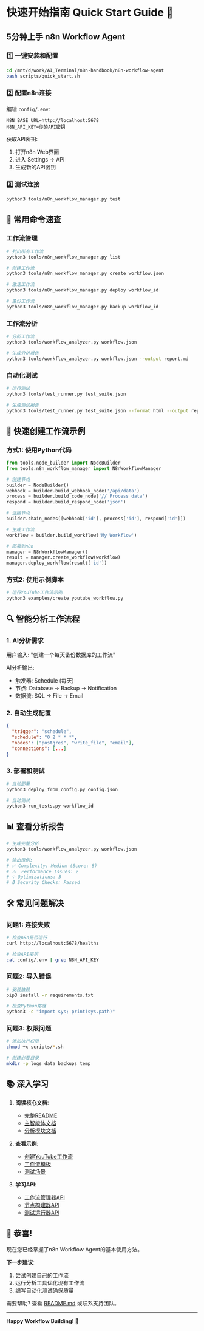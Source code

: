 # 快速开始指南 Quick Start Guide 🚀

## 5分钟上手 n8n Workflow Agent

### 1️⃣ 一键安装和配置

```bash
cd /mnt/d/work/AI_Terminal/n8n-handbook/n8n-workflow-agent
bash scripts/quick_start.sh
```

### 2️⃣ 配置n8n连接

编辑 `config/.env`:

```env
N8N_BASE_URL=http://localhost:5678
N8N_API_KEY=你的API密钥
```

获取API密钥:
1. 打开n8n Web界面
2. 进入 Settings → API
3. 生成新的API密钥

### 3️⃣ 测试连接

```bash
python3 tools/n8n_workflow_manager.py test
```

## 🎯 常用命令速查

### 工作流管理

```bash
# 列出所有工作流
python3 tools/n8n_workflow_manager.py list

# 创建工作流
python3 tools/n8n_workflow_manager.py create workflow.json

# 激活工作流
python3 tools/n8n_workflow_manager.py deploy workflow_id

# 备份工作流
python3 tools/n8n_workflow_manager.py backup workflow_id
```

### 工作流分析

```bash
# 分析工作流
python3 tools/workflow_analyzer.py workflow.json

# 生成分析报告
python3 tools/workflow_analyzer.py workflow.json --output report.md
```

### 自动化测试

```bash
# 运行测试
python3 tools/test_runner.py test_suite.json

# 生成测试报告
python3 tools/test_runner.py test_suite.json --format html --output report.html
```

## 📝 快速创建工作流示例

### 方式1: 使用Python代码

```python
from tools.node_builder import NodeBuilder
from tools.n8n_workflow_manager import N8nWorkflowManager

# 创建节点
builder = NodeBuilder()
webhook = builder.build_webhook_node('/api/data')
process = builder.build_code_node('// Process data')
respond = builder.build_respond_node('json')

# 连接节点
builder.chain_nodes([webhook['id'], process['id'], respond['id']])

# 生成工作流
workflow = builder.build_workflow('My Workflow')

# 部署到n8n
manager = N8nWorkflowManager()
result = manager.create_workflow(workflow)
manager.deploy_workflow(result['id'])
```

### 方式2: 使用示例脚本

```bash
# 运行YouTube工作流示例
python3 examples/create_youtube_workflow.py
```

## 🔍 智能分析工作流程

### 1. AI分析需求

用户输入: "创建一个每天备份数据库的工作流"

AI分析输出:
- 触发器: Schedule (每天)
- 节点: Database → Backup → Notification
- 数据流: SQL → File → Email

### 2. 自动生成配置

```json
{
  "trigger": "schedule",
  "schedule": "0 2 * * *",
  "nodes": ["postgres", "write_file", "email"],
  "connections": [...]
}
```

### 3. 部署和测试

```bash
# 自动部署
python3 deploy_from_config.py config.json

# 自动测试
python3 run_tests.py workflow_id
```

## 📊 查看分析报告

```bash
# 生成完整分析
python3 tools/workflow_analyzer.py workflow.json

# 输出示例:
# ✅ Complexity: Medium (Score: 8)
# ⚠️  Performance Issues: 2
# 💡 Optimizations: 3
# 🔒 Security Checks: Passed
```

## 🛠️ 常见问题解决

### 问题1: 连接失败

```bash
# 检查n8n是否运行
curl http://localhost:5678/healthz

# 检查API密钥
cat config/.env | grep N8N_API_KEY
```

### 问题2: 导入错误

```bash
# 安装依赖
pip3 install -r requirements.txt

# 检查Python路径
python3 -c "import sys; print(sys.path)"
```

### 问题3: 权限问题

```bash
# 添加执行权限
chmod +x scripts/*.sh

# 创建必要目录
mkdir -p logs data backups temp
```

## 📚 深入学习

1. **阅读核心文档**:
   - [完整README](README.md)
   - [主智能体文档](docs/CLAUDE.md)
   - [分析模块文档](docs/)

2. **查看示例**:
   - [创建YouTube工作流](examples/create_youtube_workflow.py)
   - [工作流模板](templates/workflow_config.json)
   - [测试场景](templates/test_scenarios.json)

3. **学习API**:
   - [工作流管理器API](tools/n8n_workflow_manager.py)
   - [节点构建器API](tools/node_builder.py)
   - [测试运行器API](tools/test_runner.py)

## 🎉 恭喜!

现在您已经掌握了n8n Workflow Agent的基本使用方法。

**下一步建议**:
1. 尝试创建自己的工作流
2. 运行分析工具优化现有工作流
3. 编写自动化测试确保质量

需要帮助? 查看 [README.md](README.md) 或联系支持团队。

---
**Happy Workflow Building! 🚀**